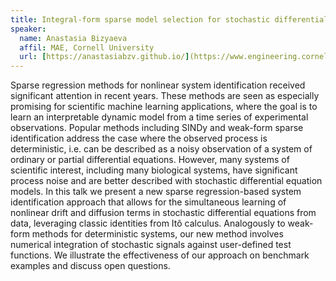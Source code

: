```yaml
---
title: Integral-form sparse model selection for stochastic differential equations
speaker:
  name: Anastasia Bizyaeva
  affil: MAE, Cornell University
  url: [https://anastasiabzv.github.io/](https://www.engineering.cornell.edu/faculty-directory/anastasia-bizyaeva)
---
```


Sparse regression methods for nonlinear system identification received significant attention in recent years. These methods are seen as especially promising for scientific machine learning applications, where the goal is to learn an interpretable dynamic model from a time series of experimental observations. Popular methods including SINDy and weak-form sparse identification address the case where the observed process is deterministic, i.e. can be described as a noisy observation of a system of ordinary or partial differential equations. However, many systems of scientific interest, including many biological systems, have significant process noise and are better described with stochastic differential equation models. In this talk we present a new sparse regression-based system identification approach that allows for the simultaneous learning of nonlinear drift and diffusion terms in stochastic differential equations from data, leveraging classic identities from Itô calculus. Analogously to weak-form methods for deterministic systems, our new method involves numerical integration of stochastic signals against user-defined test functions. We illustrate the effectiveness of our approach on benchmark examples and discuss open questions. 
